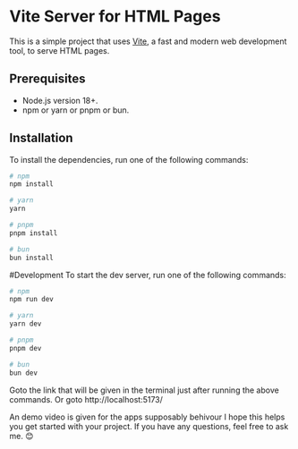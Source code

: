 # Vite Server for HTML Pages

This is a simple project that uses [Vite](https://vitejs.dev/guide/), a fast and modern web development tool, to serve HTML pages.

## Prerequisites

- Node.js version 18+.
- npm or yarn or pnpm or bun.

## Installation

To install the dependencies, run one of the following commands:

```bash
# npm
npm install

# yarn
yarn

# pnpm
pnpm install

# bun
bun install
```
#Development
To start the dev server, run one of the following commands:

```bash
# npm
npm run dev

# yarn
yarn dev

# pnpm
pnpm dev

# bun
bun dev
```

Goto the link that will be given in the terminal just after running the above commands.
Or goto  http://localhost:5173/

An demo video is given for the apps supposably behivour
I hope this helps you get started with your project. If you have any questions, feel free to ask me. 😊
